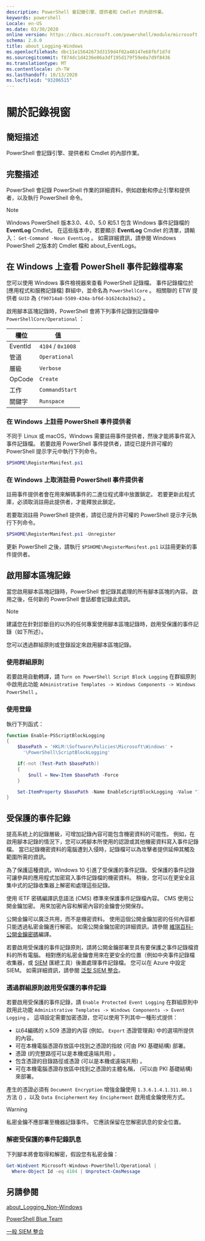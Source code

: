 ```yaml
---
description: PowerShell 會記錄引擎、提供者和 Cmdlet 的內部作業。
keywords: powershell
Locale: en-US
ms.date: 03/30/2020
online version: https://docs.microsoft.com/powershell/module/microsoft.powershell.core/about/about_logging_windows?view=powershell-7.1&WT.mc_id=ps-gethelp
schema: 2.0.0
title: about_Logging-Windows
ms.openlocfilehash: dbc11e15642673d3159d4f02a40147e68fbf1d7d
ms.sourcegitcommit: f874dc1d4236e06a3df195d179f59e0a7d9f8436
ms.translationtype: MT
ms.contentlocale: zh-TW
ms.lasthandoff: 10/13/2020
ms.locfileid: "93206515"
---
```

# <a name="about-logging-windows"></a>關於記錄視窗

## <a name="short-description"></a>簡短描述

PowerShell 會記錄引擎、提供者和 Cmdlet 的內部作業。

## <a name="long-description"></a>完整描述

PowerShell 會記錄 PowerShell 作業的詳細資料，例如啟動和停止引擎和提供者，以及執行 PowerShell 命令。

> [!NOTE]
> Windows PowerShell 版本3.0、4.0、5.0 和5.1 包含 Windows 事件記錄檔的 **EventLog** Cmdlet。 在這些版本中，若要顯示 **EventLog** Cmdlet 的清單，請輸入： `Get-Command -Noun EventLog` 。 如需詳細資訊，請參閱 Windows PowerShell 之版本的 Cmdlet 檔和 about_EventLogs。

## <a name="viewing-the-powershell-event-log-entries-on-windows"></a>在 Windows 上查看 PowerShell 事件記錄檔專案

您可以使用 Windows 事件檢視器來查看 PowerShell 記錄檔。 事件記錄檔位於 [應用程式和服務記錄檔] 群組中，並命名為 `PowerShellCore` 。 相關聯的 ETW 提供者 `GUID` 為 `{f90714a8-5509-434a-bf6d-b1624c8a19a2}` 。

啟用腳本區塊記錄時，PowerShell 會將下列事件記錄到記錄檔中 `PowerShellCore/Operational` ：

|欄位| 值|
|-|-|
|EventId|`4104` / `0x1008`|
|管道|`Operational`|
|層級|`Verbose`|
|OpCode|`Create`|
|工作|`CommandStart`|
|關鍵字|`Runspace`|

### <a name="registering-the-powershell-event-provider-on-windows"></a>在 Windows 上註冊 PowerShell 事件提供者

不同于 Linux 或 macOS，Windows 需要註冊事件提供者，然後才能將事件寫入事件記錄檔。 若要啟用 PowerShell 事件提供者，請從已提升許可權的 PowerShell 提示字元中執行下列命令。

```powershell
$PSHOME\RegisterManifest.ps1
```

### <a name="unregistering-the-powershell-event-provider-on-windows"></a>在 Windows 上取消註冊 PowerShell 事件提供者

註冊事件提供者會在用來解碼事件的二進位程式庫中放置鎖定。 若要更新此程式庫，必須取消註冊此提供者，才能釋放此鎖定。

若要取消註冊 PowerShell 提供者，請從已提升許可權的 PowerShell 提示字元執行下列命令。

```powershell
$PSHOME\RegisterManifest.ps1 -Unregister
```

更新 PowerShell 之後，請執行 `$PSHOME\RegisterManifest.ps1` 以註冊更新的事件提供者。

## <a name="enabling-script-block-logging"></a>啟用腳本區塊記錄

當您啟用腳本區塊記錄時，PowerShell 會記錄其處理的所有腳本區塊的內容。 啟用之後，任何新的 PowerShell 會話都會記錄此資訊。

> [!NOTE]
> 建議您在針對診斷目的以外的任何專案使用腳本區塊記錄時，啟用受保護的事件記錄（如下所述）。

您可以透過群組原則或登錄設定來啟用腳本區塊記錄。

### <a name="using-group-policy"></a>使用群組原則

若要啟用自動轉譯，請 `Turn on PowerShell Script Block
Logging` 在群組原則中啟用此功能 `Administrative Templates -> Windows
Components -> Windows PowerShell` 。

### <a name="using-the-registry"></a>使用登錄

執行下列函式：

```powershell
function Enable-PSScriptBlockLogging
{
    $basePath = 'HKLM:\Software\Policies\Microsoft\Windows' +
      '\PowerShell\ScriptBlockLogging'

    if(-not (Test-Path $basePath))
    {
        $null = New-Item $basePath -Force
    }

    Set-ItemProperty $basePath -Name EnableScriptBlockLogging -Value "1"
}
```

## <a name="protected-event-logging"></a>受保護的事件記錄

提高系統上的記錄層級，可增加記錄內容可能包含機密資料的可能性。 例如，在啟用腳本記錄的情況下，您可以將腳本所使用的認證或其他機密資料寫入事件記錄檔。 當已記錄機密資料的電腦遭到入侵時，記錄檔可以為攻擊者提供延伸其觸及範圍所需的資訊。

為了保護這種資訊，Windows 10 引進了受保護的事件記錄。
受保護的事件記錄可讓參與的應用程式加密寫入事件記錄檔的機密資料。 稍後，您可以在更安全且集中式的記錄收集器上解密和處理這些記錄。

使用 IETF 密碼編譯訊息語法 (CMS) 標準來保護事件記錄檔內容。 CMS 使用公開金鑰加密。 用來加密內容和解密內容的金鑰會分開保存。

公開金鑰可以廣泛共用，而不是機密資料。 使用這個公開金鑰加密的任何內容都只能透過私密金鑰進行解密。 如需公開金鑰加密的詳細資訊，請參閱 [維琪百科-公開金鑰密碼](https://en.wikipedia.org/wiki/Public-key_cryptography)編譯。

若要啟用受保護的事件記錄原則，請將公開金鑰部署至具有要保護之事件記錄檔資料的所有電腦。 相對應的私密金鑰會用來在更安全的位置（例如中央事件記錄檔收集器，或 [SIEM][] 匯總工具）後置處理事件記錄檔。 您可以在 Azure 中設定 SIEM。 如需詳細資訊，請參閱 [泛型 SIEM 整合](/cloud-app-security/siem)。

### <a name="enabling-protected-event-logging-via-group-policy"></a>透過群組原則啟用受保護的事件記錄

若要啟用受保護的事件記錄，請 `Enable Protected Event Logging` 在群組原則中啟用此功能 `Administrative Templates -> Windows Components
-> Event Logging` 。 這項設定需要加密憑證，您可以使用下列其中一種形式提供：

- 以64編碼的 x.509 憑證的內容 (例如， `Export` 憑證管理員) 中的選項所提供的內容。
- 可在本機電腦憑證存放區中找到之憑證的指紋 (可由 PKI 基礎結構) 部署。
- 憑證 (的完整路徑可以是本機或遠端共用) 。
- 包含憑證的目錄路徑或憑證 (可以是本機或遠端共用) 。
- 可在本機電腦憑證存放區中找到之憑證的主體名稱， (可以由 PKI 基礎結構) 來部署。

產生的憑證必須有 `Document Encryption` 增強金鑰使用 `1.3.6.1.4.1.311.80.1` 方法 () ，以及 `Data Encipherment` `Key
Encipherment` 啟用或金鑰使用方式。

> [!WARNING]
> 私密金鑰不應部署至機器記錄事件。 它應該保留在您解密訊息的安全位置。

### <a name="decrypting-protected-event-logging-messages"></a>解密受保護的事件記錄訊息

下列腳本將會取得和解密，假設您有私密金鑰：

```powershell
Get-WinEvent Microsoft-Windows-PowerShell/Operational |
  Where-Object Id -eq 4104 | Unprotect-CmsMessage
```

## <a name="see-also"></a>另請參閱

[about_Logging_Non-Windows](about_Logging_Non-Windows.md)

[PowerShell Blue Team](https://devblogs.microsoft.com/powershell/powershell-the-blue-team/)

[一般 SIEM 整合](/cloud-app-security/siem)

<!-- link references -->
[SIEM]: https://wikipedia.org/wiki/Security_information_and_event_management

